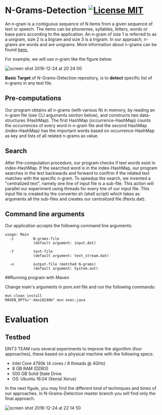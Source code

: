 # N-Grams-Detection [![License MIT][badge-license]](LICENSE)

An n-gram is a contiguous sequence of N items from a given sequence of text or speech. The items can be phonemes, syllables, letters, words or base pairs according to the application. An n-gram of size 1 is referred to as a unigram, size 2 is a bigram and size 3 is a trigram. In our approach, n-grams are words and are unigrams. More information about n-grams can be found [here.](https://en.wikipedia.org/wiki/N-gram)

For example, we will use n-gram like the figure below.

![screen shot 2016-12-24 at 20 24 00](https://cloud.githubusercontent.com/assets/11991105/21468421/3fa6e49c-ca18-11e6-8b7b-c27fdf47fd88.png)

**Basic Target** of N-Grams-Detection repository, is to **detect** specific list of n-grams in any text file.

## Pre-computations

Our program obtains all n-grams (with various N) in memory, by reading an n-gram file (see CLI arguments section below), and constructs two data-structures (HashMap). The first HashMap (occurrence-HashMap) counts the occurrences of every word in n-gram file and the second HashMap (index-HashMap) has the important words based on occurrence-HashMap as key and lists of all related n-grams as value.

## Search

After Pre-computation procedure, our program checks if text words exist in index-HashMap. If the searched word is in the index-HashMap, our program searches in the text backwards and forward to confirm if the related text matches with the specific n-gram. To speedup the search, we invented a "centralized text", namely one line of input file is a sub-file. This action will parallel our experiment using threads for every line of our input file. This input file is created by the converter.sh (shell script) which takes as arguments all the sub-files and creates our centralized file (ftexts.dat).



## Command line arguments
Our application accepts the following command line arguments:

```
usage: Main
  -i         N-grams-file
             (default argument: input.dat)
                
  -f         text-file
             (default argument: text_stream.dat)
                
  -o         output-file (matched N-grams) 
             (default argument: System.out)
```


##Running program with Maven

Change main's arguments in pom.xml file and run the following commands:

```
mvn clean install
MAVEN_OPTS="-Xmx10240m" mvn exec:java
```

# Evaluation

## Testbed

DNT3 TEAM runs several experiments to improve the algorithm (four approaches), these based on a physical machine with the following specs:

* Intel Core 4790k (4 cores / 8 threads @ 4GHz)
* 8 GB RAM (DDR3)
* 500 GB Solid State Drive
* OS: Ubuntu 16.04 (Xenial Xerus)

In the next figule, you may find the different kind of techniques and times of our approaches. In N-Grams-Detection master branch you will find only the final approach.

![screen shot 2016-12-24 at 22 14 50](https://cloud.githubusercontent.com/assets/11991105/21468653/6f0ec336-ca26-11e6-9550-8a37d5cee4cc.png)

[badge-license]: https://img.shields.io/badge/license-MIT-green.svg
